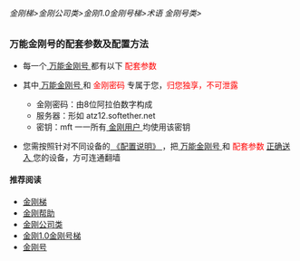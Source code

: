 ###### 金刚梯>金刚公司类>金刚1.0金刚号梯>术语 金刚号类>
### 万能金刚号的配套参数及配置方法

- 每一个[ 万能金刚号 ](https://github.com/a2zitpro/web/blob/master/multipurposekkid.md)都有以下<font color="Red"> 配套参数 </font>
- 其中[ 万能金刚号 ](https://github.com/a2zitpro/web/blob/master/multipurposekkid.md)和<font color="Red"> 金刚密码 </font>专属于您，<font color="Red">归您独享，不可泄露</font>

  - 金刚密码：由8位阿拉伯数字构成
  - 服务器：形如 atz12.softether.net
  - 密钥：mft 一一所有[ 金刚用户 ](https://github.com/a2zitpro/web/blob/master/kkuser.md)均使用该密钥

- 您需按照针对不同设备的[ 《配置说明》 ](https://github.com/a2zitpro/web/blob/master/list_kkproducts1.0.md)，把[ 万能金刚号 ](https://github.com/a2zitpro/web/blob/master/multipurposekkid.md)和<font color="Red"> 配套参数 </font>[ 正确送入 ](https://github.com/a2zitpro/web/blob/master/configurationconsiderations.md)您的设备，方可连通翻墙

#### 推荐阅读

- [金刚梯](https://github.com/a2zitpro/web/blob/master/dlb.md)
- [金刚帮助](https://github.com/a2zitpro/web/blob/master/list_helpkkvpn.md)
- [金刚公司类](https://github.com/a2zitpro/web/blob/master/list_a2zitpro.md)
- [金刚1.0金刚号梯](https://github.com/a2zitpro/web/blob/master/list_helpkkvpn1.0.md)
- [金刚号](https://github.com/a2zitpro/web/blob/master/list_kkid.md)
